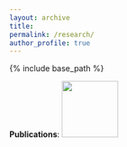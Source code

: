 ```yaml
---
layout: archive
title: 
permalink: /research/
author_profile: true
---
```

{% include base_path %}

**Publications**: <img src= "https://www.google.com/url?sa=i&url=https%3A%2F%2Fwww.pngfind.com%2Fmpng%2FhToTbmb_icon-google-scholar-logo-hd-png-download%2F&psig=AOvVaw1d6EFZZfVjzVGye5Rr_tNf&ust=1626807547226000&source=images&cd=vfe&ved=0CAsQjRxqFwoTCIjv1MHo7_ECFQAAAAAdAAAAABAI" height="100">

